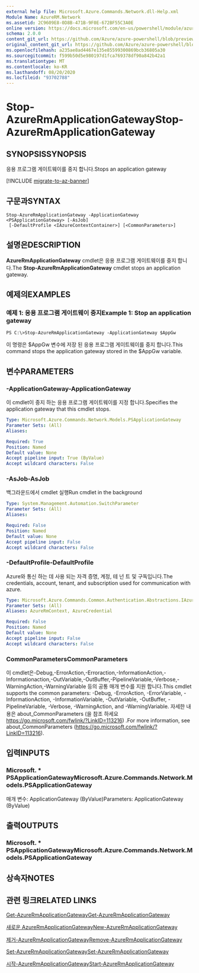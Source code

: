 ```yaml
---
external help file: Microsoft.Azure.Commands.Network.dll-Help.xml
Module Name: AzureRM.Network
ms.assetid: 2C9609E8-0D8B-471B-9F0E-672BF55C3A0E
online version: https://docs.microsoft.com/en-us/powershell/module/azurerm.network/stop-azurermapplicationgateway
schema: 2.0.0
content_git_url: https://github.com/Azure/azure-powershell/blob/preview/src/ResourceManager/Network/Commands.Network/help/Stop-AzureRmApplicationGateway.md
original_content_git_url: https://github.com/Azure/azure-powershell/blob/preview/src/ResourceManager/Network/Commands.Network/help/Stop-AzureRmApplicationGateway.md
ms.openlocfilehash: a235ae8ad4467e135e85599300869bcb36805a30
ms.sourcegitcommit: f599b50d5e980197d1fca769378df90a842b42a1
ms.translationtype: MT
ms.contentlocale: ko-KR
ms.lasthandoff: 08/20/2020
ms.locfileid: "93702788"
---
```

# <span data-ttu-id="75b95-101">Stop-AzureRmApplicationGateway</span><span class="sxs-lookup"><span data-stu-id="75b95-101">Stop-AzureRmApplicationGateway</span></span>

## <span data-ttu-id="75b95-102">SYNOPSIS</span><span class="sxs-lookup"><span data-stu-id="75b95-102">SYNOPSIS</span></span>
<span data-ttu-id="75b95-103">응용 프로그램 게이트웨이를 중지 합니다.</span><span class="sxs-lookup"><span data-stu-id="75b95-103">Stops an application gateway</span></span>

[!INCLUDE [migrate-to-az-banner](../../includes/migrate-to-az-banner.md)]

## <span data-ttu-id="75b95-104">구문과</span><span class="sxs-lookup"><span data-stu-id="75b95-104">SYNTAX</span></span>

```
Stop-AzureRmApplicationGateway -ApplicationGateway <PSApplicationGateway> [-AsJob]
 [-DefaultProfile <IAzureContextContainer>] [<CommonParameters>]
```

## <span data-ttu-id="75b95-105">설명은</span><span class="sxs-lookup"><span data-stu-id="75b95-105">DESCRIPTION</span></span>
<span data-ttu-id="75b95-106">**AzureRmApplicationGateway** cmdlet은 응용 프로그램 게이트웨이를 중지 합니다.</span><span class="sxs-lookup"><span data-stu-id="75b95-106">The **Stop-AzureRmApplicationGateway** cmdlet stops an application gateway.</span></span>

## <span data-ttu-id="75b95-107">예제의</span><span class="sxs-lookup"><span data-stu-id="75b95-107">EXAMPLES</span></span>

### <span data-ttu-id="75b95-108">예제 1: 응용 프로그램 게이트웨이 중지</span><span class="sxs-lookup"><span data-stu-id="75b95-108">Example 1: Stop an application gateway</span></span>
```
PS C:\>Stop-AzureRmApplicationGateway -ApplicationGateway $AppGw
```

<span data-ttu-id="75b95-109">이 명령은 $AppGw 변수에 저장 된 응용 프로그램 게이트웨이를 중지 합니다.</span><span class="sxs-lookup"><span data-stu-id="75b95-109">This command stops the application gateway stored in the $AppGw variable.</span></span>

## <span data-ttu-id="75b95-110">변수</span><span class="sxs-lookup"><span data-stu-id="75b95-110">PARAMETERS</span></span>

### <span data-ttu-id="75b95-111">-ApplicationGateway</span><span class="sxs-lookup"><span data-stu-id="75b95-111">-ApplicationGateway</span></span>
<span data-ttu-id="75b95-112">이 cmdlet이 중지 하는 응용 프로그램 게이트웨이를 지정 합니다.</span><span class="sxs-lookup"><span data-stu-id="75b95-112">Specifies the application gateway that this cmdlet stops.</span></span>

```yaml
Type: Microsoft.Azure.Commands.Network.Models.PSApplicationGateway
Parameter Sets: (All)
Aliases:

Required: True
Position: Named
Default value: None
Accept pipeline input: True (ByValue)
Accept wildcard characters: False
```

### <span data-ttu-id="75b95-113">-AsJob</span><span class="sxs-lookup"><span data-stu-id="75b95-113">-AsJob</span></span>
<span data-ttu-id="75b95-114">백그라운드에서 cmdlet 실행</span><span class="sxs-lookup"><span data-stu-id="75b95-114">Run cmdlet in the background</span></span>

```yaml
Type: System.Management.Automation.SwitchParameter
Parameter Sets: (All)
Aliases:

Required: False
Position: Named
Default value: None
Accept pipeline input: False
Accept wildcard characters: False
```

### <span data-ttu-id="75b95-115">-DefaultProfile</span><span class="sxs-lookup"><span data-stu-id="75b95-115">-DefaultProfile</span></span>
<span data-ttu-id="75b95-116">Azure와 통신 하는 데 사용 되는 자격 증명, 계정, 테 넌 트 및 구독입니다.</span><span class="sxs-lookup"><span data-stu-id="75b95-116">The credentials, account, tenant, and subscription used for communication with azure.</span></span>

```yaml
Type: Microsoft.Azure.Commands.Common.Authentication.Abstractions.IAzureContextContainer
Parameter Sets: (All)
Aliases: AzureRmContext, AzureCredential

Required: False
Position: Named
Default value: None
Accept pipeline input: False
Accept wildcard characters: False
```

### <span data-ttu-id="75b95-117">CommonParameters</span><span class="sxs-lookup"><span data-stu-id="75b95-117">CommonParameters</span></span>
<span data-ttu-id="75b95-118">이 cmdlet은-Debug,-ErrorAction,-Erroraction,-InformationAction,-Informationaction,-OutVariable,-OutBuffer,-PipelineVariable,-Verbose,-WarningAction,-WarningVariable 등의 공통 매개 변수를 지원 합니다.</span><span class="sxs-lookup"><span data-stu-id="75b95-118">This cmdlet supports the common parameters: -Debug, -ErrorAction, -ErrorVariable, -InformationAction, -InformationVariable, -OutVariable, -OutBuffer, -PipelineVariable, -Verbose, -WarningAction, and -WarningVariable.</span></span> <span data-ttu-id="75b95-119">자세한 내용은 about_CommonParameters (을 참조 하세요 https://go.microsoft.com/fwlink/?LinkID=113216) .</span><span class="sxs-lookup"><span data-stu-id="75b95-119">For more information, see about_CommonParameters (https://go.microsoft.com/fwlink/?LinkID=113216).</span></span>

## <span data-ttu-id="75b95-120">입력</span><span class="sxs-lookup"><span data-stu-id="75b95-120">INPUTS</span></span>

### <span data-ttu-id="75b95-121">Microsoft. \* PSApplicationGateway</span><span class="sxs-lookup"><span data-stu-id="75b95-121">Microsoft.Azure.Commands.Network.Models.PSApplicationGateway</span></span>
<span data-ttu-id="75b95-122">매개 변수: ApplicationGateway (ByValue)</span><span class="sxs-lookup"><span data-stu-id="75b95-122">Parameters: ApplicationGateway (ByValue)</span></span>

## <span data-ttu-id="75b95-123">출력</span><span class="sxs-lookup"><span data-stu-id="75b95-123">OUTPUTS</span></span>

### <span data-ttu-id="75b95-124">Microsoft. \* PSApplicationGateway</span><span class="sxs-lookup"><span data-stu-id="75b95-124">Microsoft.Azure.Commands.Network.Models.PSApplicationGateway</span></span>

## <span data-ttu-id="75b95-125">상속자</span><span class="sxs-lookup"><span data-stu-id="75b95-125">NOTES</span></span>

## <span data-ttu-id="75b95-126">관련 링크</span><span class="sxs-lookup"><span data-stu-id="75b95-126">RELATED LINKS</span></span>

[<span data-ttu-id="75b95-127">Get-AzureRmApplicationGateway</span><span class="sxs-lookup"><span data-stu-id="75b95-127">Get-AzureRmApplicationGateway</span></span>](./Get-AzureRmApplicationGateway.md)

[<span data-ttu-id="75b95-128">새로운 AzureRmApplicationGateway</span><span class="sxs-lookup"><span data-stu-id="75b95-128">New-AzureRmApplicationGateway</span></span>](./New-AzureRmApplicationGateway.md)

[<span data-ttu-id="75b95-129">제거-AzureRmApplicationGateway</span><span class="sxs-lookup"><span data-stu-id="75b95-129">Remove-AzureRmApplicationGateway</span></span>](./Remove-AzureRmApplicationGateway.md)

[<span data-ttu-id="75b95-130">Set-AzureRmApplicationGateway</span><span class="sxs-lookup"><span data-stu-id="75b95-130">Set-AzureRmApplicationGateway</span></span>](./Set-AzureRmApplicationGateway.md)

[<span data-ttu-id="75b95-131">시작-AzureRmApplicationGateway</span><span class="sxs-lookup"><span data-stu-id="75b95-131">Start-AzureRmApplicationGateway</span></span>](./Start-AzureRmApplicationGateway.md)


